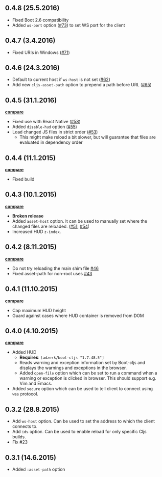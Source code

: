 ## 0.4.8 (25.5.2016)

- Fixed Boot 2.6 compatibility
- Added `ws-port` option ([#73](https://github.com/adzerk-oss/boot-reload/pull/73)) to set WS port for the client

## 0.4.7 (3.4.2016)

- Fixed URIs in Windows ([#71](https://github.com/adzerk-oss/boot-reload/pull/71))

## 0.4.6 (24.3.2016)

- Default to current host if `ws-host` is not set ([#62](https://github.com/adzerk-oss/boot-reload/pull/62))
- Add new `cljs-asset-path` option to prepend a path before URL ([#65](https://github.com/adzerk-oss/boot-reload/pull/65))

## 0.4.5 (31.1.2016)

**[compare](https://github.com/adzerk-oss/boot-reload/compare/0.4.4...0.4.5)**

- Fixed use with React Native ([#58](https://github.com/adzerk-oss/boot-reload/pull/58))
- Added `disable-hud` option ([#55](https://github.com/adzerk-oss/boot-reload/pull/55))
- Load changed JS files in strict order ([#53](https://github.com/adzerk-oss/boot-reload/pull/53))
    - This might make reload a bit slower, but will guarantee that files are evaluated in dependency order

## 0.4.4 (11.1.2015)

**[compare](https://github.com/adzerk-oss/boot-reload/compare/0.4.3...0.4.4)**

- Fixed build

## 0.4.3 (10.1.2015)

**[compare](https://github.com/adzerk-oss/boot-reload/compare/0.4.2...0.4.3)**

- **Broken release**
- Added `asset-host` option. It can be used to manually set where the changed files
are reloaded. ([#51](https://github.com/adzerk-oss/boot-reload/issues/51),
[#54](https://github.com/adzerk-oss/boot-reload/issues/54))
- Increased HUD `z-index`.

## 0.4.2 (8.11.2015)

**[compare](https://github.com/adzerk-oss/boot-reload/compare/0.4.1...0.4.2)**

- Do not try reloading the main shim file [#46](https://github.com/adzerk-oss/boot-reload/issues/46)
- Fixed asset-path for non-root uses [#43](https://github.com/adzerk-oss/boot-reload/issues/43)

## 0.4.1 (11.10.2015)

**[compare](https://github.com/adzerk-oss/boot-reload/compare/0.4.0...0.4.1)**

- Cap maximum HUD height
- Guard against cases where HUD container is removed from DOM

## 0.4.0 (4.10.2015)

**[compare](https://github.com/adzerk-oss/boot-reload/compare/0.3.2...0.4.0)**

- Added HUD
    - **Requires**: `[adzerk/boot-cljs "1.7.48.5"]`
    - Reads warning and exception information set by Boot-cljs and displays
    the warnings and exceptions in the browser.
    - Added `open-file` option which can be set to run a command when a warning
    or exception is clicked in browser. This should support e.g. Vim and Emacs.
- Added `secure` option which can be used to tell client to connect using
`wss` protocol.

## 0.3.2 (28.8.2015)

- Add `ws-host` option. Can be used to set the address to which the client connects to.
- Add `ids` option. Can be used to enable reload for only specific Cljs builds.
- Fix #23

## 0.3.1 (14.6.2015)

- Added `:asset-path` option
